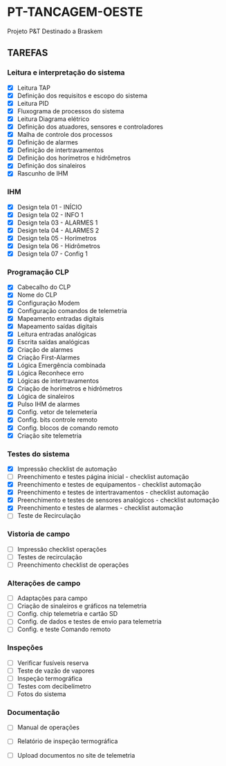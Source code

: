 # PT-TANCAGEM-OESTE
Projeto P&amp;T Destinado a Braskem 

## TAREFAS

### Leitura e interpretação do sistema
- [x] Leitura TAP
- [x] Definição dos requisitos e escopo do sistema
- [x] Leitura PID
- [x] Fluxograma de processos do sistema
- [x] Leitura Diagrama elétrico
- [x] Definição dos atuadores, sensores e controladores
- [x] Malha de controle dos processos
- [x] Definição de alarmes
- [x] Definição de intertravamentos
- [x] Definição dos horímetros e hidrômetros
- [x] Definição dos sinaleiros
- [x] Rascunho de IHM

### IHM
- [x] Design tela 01 - INÍCIO
- [x] Design tela 02 - INFO 1
- [x] Design tela 03 - ALARMES 1
- [x] Design tela 04 - ALARMES 2
- [x] Design tela 05 - Horímetros
- [x] Design tela 06 - Hidrômetros
- [x] Design tela 07 - Config 1

### Programação CLP
- [x] Cabecalho do CLP
- [x] Nome do CLP
- [x] Configuração Modem
- [x] Configuração comandos de telemetria
- [x] Mapeamento entradas digitais
- [x] Mapeamento saídas digitais
- [x] Leitura entradas analógicas
- [x] Escrita saídas analógicas
- [x] Criação de alarmes
- [x] Criação First-Alarmes
- [x] Lógica Emergência combinada
- [x] Lógica Reconhece erro
- [x] Lógicas de intertravamentos
- [x] Criação de horímetros e hidrômetros
- [x] Lógica de sinaleiros
- [x] Pulso IHM de alarmes
- [x] Config. vetor de telemeteria
- [x] Config. bits controle remoto
- [x] Config. blocos de comando remoto
- [x] Criação site telemetria

### Testes do sistema
- [x] Impressão checklist de automação
- [ ] Preenchimento e testes página inicial - checklist automação
- [x] Preenchimento e testes de equipamentos - checklist automação
- [x] Preenchimento e testes de intertravamentos - checklist automação
- [x] Preenchimento e testes de sensores analógicos - checklist automação
- [x] Preenchimento e testes de alarmes - checklist automação
- [ ] Teste de Recirculação

### Vistoria de campo
- [ ] Impressão checklist operações
- [ ] Testes de recirculação
- [ ] Preenchimento checklist de operações

### Alterações de campo
- [ ] Adaptações para campo
- [ ] Criação de sinaleiros e gráficos na telemetria
- [ ] Config. chip telemetria e cartão SD
- [ ] Config. de dados e testes de envio para telemetria
- [ ] Config. e teste Comando remoto

### Inspeções
- [ ] Verificar fusíveis reserva
- [ ] Teste de vazão de vapores
- [ ] Inspeção termográfica
- [ ] Testes com decibelímetro
- [ ] Fotos do sistema

### Documentação
- [ ] Manual de operações
- [ ] Relatório de inspeção termográfica
- [ ] Upload documentos no site de telemetria
  

